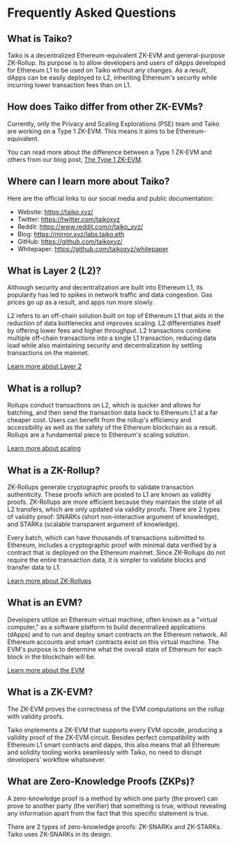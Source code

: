 # Frequently Asked Questions

## What is Taiko?

Taiko is a decentralized Ethereum-equivalent ZK-EVM and general-purpose ZK-Rollup. Its purpose is to allow developers and users of dApps developed for Ethereum L1 to be used on Taiko without any changes. As a result, dApps can be easily deployed to L2, inheriting Ethereum's security while incurring lower transaction fees than on L1.

## How does Taiko differ from other ZK-EVMs?

Currently, only the Privacy and Scaling Explorations (PSE) team and Taiko are working on a Type 1 ZK-EVM. This means it aims to be Ethereum-equivalent.

You can read more about the difference between a Type 1 ZK-EVM and others from our blog post, [The Type 1 ZK-EVM](https://mirror.xyz/labs.taiko.eth/w7NSKDeKfJoEy0p89I9feixKfdK-20JgWF9HZzxfeBo).

## Where can I learn more about Taiko?

Here are the official links to our social media and public documentation:

- Website: https://taiko.xyz/
- Twitter: https://twitter.com/taikoxyz
- Reddit: https://www.reddit.com/r/taiko_xyz/
- Blog: https://mirror.xyz/labs.taiko.eth
- GitHub: https://github.com/taikoxyz/
- Whitepaper: https://github.com/taikoxyz/whitepaper

## What is Layer 2 (L2)?

Although security and decentralization are built into Ethereum L1, its popularity has led to spikes in network traffic and data congestion. Gas prices go up as a result, and apps run more slowly.

L2 refers to an off-chain solution built on top of Ethereum L1 that aids in the reduction of data bottlenecks and improves scaling. L2 differentiates itself by offering lower fees and higher throughput. L2 transactions combine multiple off-chain transactions into a single L1 transaction, reducing data load while also maintaining security and decentralization by settling transactions on the mainnet.

[Learn more about Layer 2](https://ethereum.org/en/layer-2/)

## What is a rollup?

Rollups conduct transactions on L2, which is quicker and allows for batching, and then send the transaction data back to Ethereum L1 at a far cheaper cost. Users can benefit from the rollup's efficiency and accessibility as well as the safety of the Ethereum blockchain as a result. Rollups are a fundamental piece to Ethereum's scaling solution.

[Learn more about scaling](https://ethereum.org/en/developers/docs/scaling/)

## What is a ZK-Rollup?

ZK-Rollups generate cryptographic proofs to validate transaction authenticity. These proofs which are posted to L1 are known as validity proofs. ZK-Rollups are more efficient because they maintain the state of all L2 transfers, which are only updated via validity proofs. There are 2 types of validity proof: SNARKs (short non-interactive argument of knowledge), and STARKs (scalable transparent argument of knowledge).

Every batch, which can have thousands of transactions submitted to Ethereum, includes a cryptographic proof with minimal data verified by a contract that is deployed on the Ethereum mainnet. Since ZK-Rollups do not require the entire transaction data, it is simpler to validate blocks and transfer data to L1.

[Learn more about ZK-Rollups](https://ethereum.org/en/developers/docs/scaling/zk-rollups/)

## What is an EVM?

Developers utilize an Ethereum virtual machine, often known as a "virtual computer," as a software platform to build decentralized applications (dApps) and to run and deploy smart contracts on the Ethereum network. All Ethereum accounts and smart contracts exist on this virtual machine. The EVM's purpose is to determine what the overall state of Ethereum for each block in the blockchain will be.

[Learn more about the EVM](https://ethereum.org/en/developers/docs/evm/)

## What is a ZK-EVM?

The ZK-EVM proves the correctness of the EVM computations on the rollup with validity proofs.

Taiko implements a ZK-EVM that supports every EVM opcode, producing a validity proof of the ZK-EVM circuit. Besides perfect compatibility with Ethereum L1 smart contracts and dapps, this also means that all Ethereum and solidity tooling works seamlessly with Taiko, no need to disrupt developers’ workflow whatsoever.

## What are Zero-Knowledge Proofs (ZKPs)?

A zero-knowledge proof is a method by which one party (the prover) can prove to another party (the verifier) that something is true, without revealing any information apart from the fact that this specific statement is true.

There are 2 types of zero-knowledge proofs: ZK-SNARKs and ZK-STARKs. Taiko uses ZK-SNARKs in its design.
